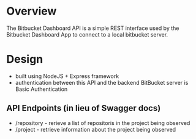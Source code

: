 # Overview
The  Bitbucket Dashboard API is a simple REST interface used by the Bitbucket Dashboard App to connect to a local bitbucket server.

# Design
* built using NodeJS + Express framework
* authentication between this API and the backend BitBucket server is Basic Authentication

## API Endpoints (in lieu of Swagger docs)
* /repository - rerieve a list of repositoris in the project being observed
* /project - retrieve information about the project being observed
